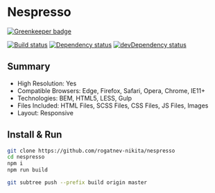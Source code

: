 # Nespresso

[![Greenkeeper badge](https://badges.greenkeeper.io/rogatnev-nikita/nespresso.svg)](https://greenkeeper.io/)

[![Build status][travis-image]][travis-url] [![Dependency status][dependency-image]][dependency-url] [![devDependency status][dev-dependency-image]][dev-dependency-url]

## Summary
* High Resolution: Yes
* Compatible Browsers: Edge, Firefox, Safari, Opera, Chrome, IE11+
* Technologies: BEM, HTML5, LESS, Gulp
* Files Included: HTML Files, SCSS Files, CSS Files, JS Files, Images
* Layout: Responsive

## Install & Run
```bash
git clone https://github.com/rogatnev-nikita/nespresso
cd nespresso
npm i
npm run build

git subtree push --prefix build origin master
```
[travis-image]: https://travis-ci.org/rogatnev-nikita/nespresso.svg?branch=master
[travis-url]: https://travis-ci.org/rogatnev-nikita/nespresso

[dependency-image]: https://david-dm.org/rogatnev-nikita/nespresso.svg?style=flat-square
[dependency-url]: https://david-dm.org/rogatnev-nikita/nespresso

[dev-dependency-image]: https://david-dm.org/rogatnev-nikita/nespresso/dev-status.svg?style=flat-square
[dev-dependency-url]: https://david-dm.org/rogatnev-nikita/nespresso#info=devDependencies
